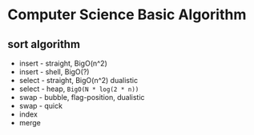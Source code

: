 # Computer Science Basic Algorithm

## sort algorithm
+ insert - straight, BigO(n^2)
+ insert - shell, BigO(?)
+ select - straight, BigO(n^2) dualistic
+ select - heap, `BigO(N * log(2 * n))`
+ swap - bubble, flag-position, dualistic
+ swap - quick
+ index
+ merge
